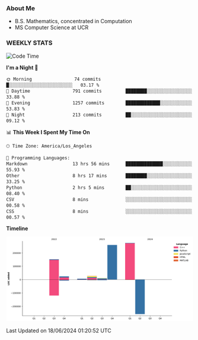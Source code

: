 ### About Me

- B.S. Mathematics, concentrated in Computation
- MS Computer Science at UCR


### WEEKLY STATS
<!--START_SECTION:waka-->
![Code Time](http://img.shields.io/badge/Code%20Time-180%20hrs%2050%20mins-blue)

**I'm a Night 🦉** 

```text
🌞 Morning                74 commits          █░░░░░░░░░░░░░░░░░░░░░░░░   03.17 % 
🌆 Daytime                791 commits         ████████░░░░░░░░░░░░░░░░░   33.88 % 
🌃 Evening                1257 commits        █████████████░░░░░░░░░░░░   53.83 % 
🌙 Night                  213 commits         ██░░░░░░░░░░░░░░░░░░░░░░░   09.12 % 
```


📊 **This Week I Spent My Time On** 

```text
🕑︎ Time Zone: America/Los_Angeles

💬 Programming Languages: 
Markdown                 13 hrs 56 mins      ██████████████░░░░░░░░░░░   55.93 % 
Other                    8 hrs 17 mins       ████████░░░░░░░░░░░░░░░░░   33.25 % 
Python                   2 hrs 5 mins        ██░░░░░░░░░░░░░░░░░░░░░░░   08.40 % 
CSV                      8 mins              ░░░░░░░░░░░░░░░░░░░░░░░░░   00.58 % 
CSS                      8 mins              ░░░░░░░░░░░░░░░░░░░░░░░░░   00.57 % 
```

**Timeline**

![Lines of Code chart](https://raw.githubusercontent.com/nickocruzm/nickocruzm/main/assets/bar_graph.png)


 Last Updated on 18/06/2024 01:20:52 UTC
<!--END_SECTION:waka-->
